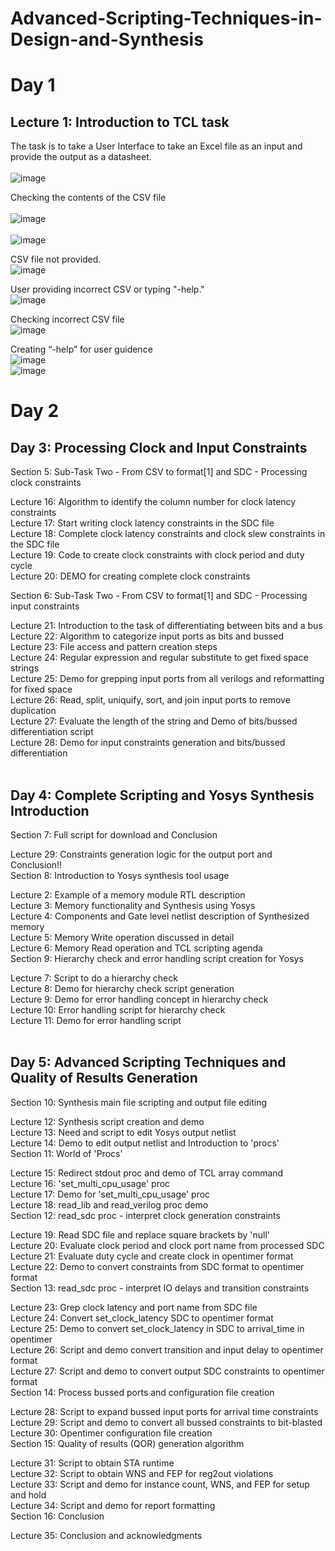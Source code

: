 # Advanced-Scripting-Techniques-in-Design-and-Synthesis

# Day 1
## Lecture 1: Introduction to TCL task</br>
The task is to take a User Interface to take an Excel file as an input and provide the output as a datasheet. </br>
</br>
![image](https://github.com/srsapireddy/Advanced-TCL-Scripting/assets/32967087/2fd37059-5b6e-4ba2-b94d-454ad91add5a)
</br>

Checking the contents of the CSV file <br/>
<br/>
![image](https://github.com/srsapireddy/Advanced-TCL-Scripting/assets/32967087/bb11283c-1750-4699-a978-b2d4a12af1a8)
<br/>
<br/>
![image](https://github.com/srsapireddy/Advanced-TCL-Scripting/assets/32967087/c071da80-f665-4f64-a578-c0d72d7589e3)
<br/>

CSV file not provided.
<br/>
![image](https://github.com/srsapireddy/Advanced-TCL-Scripting/assets/32967087/1fc5f470-f3d9-43b1-a9bb-7e320c2a79a3)
<br/>

User providing incorrect CSV or typing "-help."
<br/>
![image](https://github.com/srsapireddy/Advanced-TCL-Scripting/assets/32967087/6590de1b-8e57-42d7-8dad-18daa05b7879)
<br/>

Checking incorrect CSV file
<br/>
![image](https://github.com/srsapireddy/Advanced-TCL-Scripting/assets/32967087/e8177704-c142-4d0a-bfdc-7c336ae5c8c5)
<br/>

Creating “-help” for user guidence
<br/>
![image](https://github.com/srsapireddy/Advanced-TCL-Scripting/assets/32967087/a24e8bd5-e3c9-4b83-b36c-7cb393acf107)
<br/>
![image](https://github.com/srsapireddy/Advanced-TCL-Scripting/assets/32967087/00e5d2f5-7ab3-4b93-923e-762a734910f8)
<br/>

# Day 2

## Day 3: Processing Clock and Input Constraints</br>


Section 5: Sub-Task Two - From CSV to format[1] and SDC - Processing clock constraints</br>

Lecture 16: Algorithm to identify the column number for clock latency constraints</br>
Lecture 17: Start writing clock latency constraints in the SDC file</br>
Lecture 18: Complete clock latency constraints and clock slew constraints in the SDC file</br>
Lecture 19: Code to create clock constraints with clock period and duty cycle</br>
Lecture 20: DEMO for creating complete clock constraints</br>

Section 6: Sub-Task Two - From CSV to format[1] and SDC - Processing input constraints</br>

Lecture 21: Introduction to the task of differentiating between bits and a bus</br>
Lecture 22: Algorithm to categorize input ports as bits and bussed</br>
Lecture 23: File access and pattern creation steps</br>
Lecture 24: Regular expression and regular substitute to get fixed space strings</br>
Lecture 25: Demo for grepping input ports from all verilogs and reformatting for fixed space</br>
Lecture 26: Read, split, uniquify, sort, and join input ports to remove duplication</br>
Lecture 27: Evaluate the length of the string and Demo of bits/bussed differentiation script</br>
Lecture 28: Demo for input constraints generation and bits/bussed differentiation</br></br>

## Day 4: Complete Scripting and Yosys Synthesis Introduction</br>

Section 7: Full script for download and Conclusion</br>

Lecture 29: Constraints generation logic for the output port and Conclusion!!</br>
Section 8: Introduction to Yosys synthesis tool usage</br>

Lecture 2: Example of a memory module RTL description</br>
Lecture 3: Memory functionality and Synthesis using Yosys</br>
Lecture 4: Components and Gate level netlist description of Synthesized memory</br>
Lecture 5: Memory Write operation discussed in detail</br>
Lecture 6: Memory Read operation and TCL scripting agenda</br>
Section 9: Hierarchy check and error handling script creation for Yosys</br>

Lecture 7: Script to do a hierarchy check</br>
Lecture 8: Demo for hierarchy check script generation</br>
Lecture 9: Demo for error handling concept in hierarchy check</br>
Lecture 10: Error handling script for hierarchy check</br>
Lecture 11: Demo for error handling script</br></br>

## Day 5: Advanced Scripting Techniques and Quality of Results Generation</br>

Section 10: Synthesis main file scripting and output file editing</br>

Lecture 12: Synthesis script creation and demo</br>
Lecture 13: Need and script to edit Yosys output netlist</br>
Lecture 14: Demo to edit output netlist and Introduction to 'procs'</br>
Section 11: World of 'Procs'</br>

Lecture 15: Redirect stdout proc and demo of TCL array command</br>
Lecture 16: 'set_multi_cpu_usage' proc</br>
Lecture 17: Demo for 'set_multi_cpu_usage' proc</br>
Lecture 18: read_lib and read_verilog proc demo</br>
Section 12: read_sdc proc - interpret clock generation constraints</br>

Lecture 19: Read SDC file and replace square brackets by 'null'</br>
Lecture 20: Evaluate clock period and clock port name from processed SDC</br>
Lecture 21: Evaluate duty cycle and create clock in opentimer format</br>
Lecture 22: Demo to convert constraints from SDC format to opentimer format</br>
Section 13: read_sdc proc - interpret IO delays and transition constraints</br>

Lecture 23: Grep clock latency and port name from SDC file</br>
Lecture 24: Convert set_clock_latency SDC to opentimer format</br>
Lecture 25: Demo to convert set_clock_latency in SDC to arrival_time in opentimer</br>
Lecture 26: Script and demo convert transition and input delay to opentimer format</br>
Lecture 27: Script and demo to convert output SDC constraints to opentimer format</br>
Section 14: Process bussed ports and configuration file creation</br>

Lecture 28: Script to expand bussed input ports for arrival time constraints</br>
Lecture 29: Script and demo to convert all bussed constraints to bit-blasted</br>
Lecture 30: Opentimer configuration file creation</br>
Section 15: Quality of results (QOR) generation algorithm</br>

Lecture 31: Script to obtain STA runtime</br>
Lecture 32: Script to obtain WNS and FEP for reg2out violations</br>
Lecture 33: Script and demo for instance count, WNS, and FEP for setup and hold</br>
Lecture 34: Script and demo for report formatting</br>
Section 16: Conclusion</br>

Lecture 35: Conclusion and acknowledgments</br>

